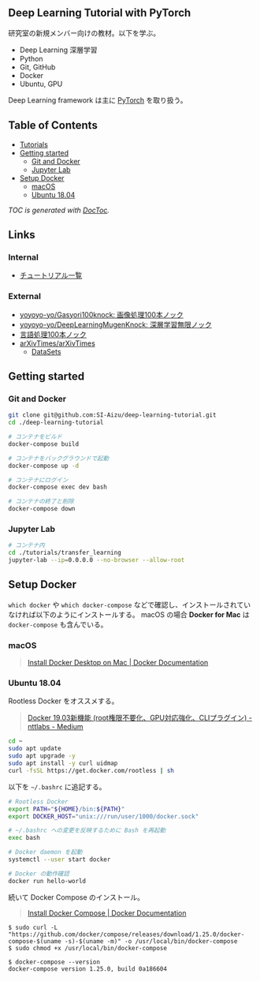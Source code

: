 ## Deep Learning Tutorial with PyTorch

研究室の新規メンバー向けの教材。以下を学ぶ。

- Deep Learning 深層学習
- Python
- Git, GitHub
- Docker
- Ubuntu, GPU

Deep Learning framework は主に [PyTorch] を取り扱う。

[PyTorch]: https://pytorch.org/



## Table of Contents

<!-- START doctoc generated TOC please keep comment here to allow auto update -->
<!-- DON'T EDIT THIS SECTION, INSTEAD RE-RUN doctoc TO UPDATE -->


- [Tutorials](#tutorials)
- [Getting started](#getting-started)
  - [Git and Docker](#git-and-docker)
  - [Jupyter Lab](#jupyter-lab)
- [Setup Docker](#setup-docker)
  - [macOS](#macos)
  - [Ubuntu 18.04](#ubuntu-1804)

<!-- END doctoc generated TOC please keep comment here to allow auto update -->

*TOC is generated with [DocToc](https://github.com/thlorenz/doctoc).*



## Links

### Internal

- [チュートリアル一覧](./tutorials/README.md)

### External

- [yoyoyo-yo/Gasyori100knock: 画像処理100本ノック](https://github.com/yoyoyo-yo/Gasyori100knock)
- [yoyoyo-yo/DeepLearningMugenKnock: 深層学習無限ノック](https://github.com/yoyoyo-yo/DeepLearningMugenKnock)
- [言語処理100本ノック](http://www.cl.ecei.tohoku.ac.jp/nlp100/)
- [arXivTimes/arXivTimes](https://github.com/arXivTimes/arXivTimes)
    - [DataSets](https://github.com/arXivTimes/arXivTimes/tree/master/datasets)



## Getting started

### Git and Docker

```sh
git clone git@github.com:SI-Aizu/deep-learning-tutorial.git
cd ./deep-learning-tutorial

# コンテナをビルド
docker-compose build

# コンテナをバックグラウンドで起動
docker-compose up -d

# コンテナにログイン
docker-compose exec dev bash

# コンテナの終了と削除
docker-compose down
```

### Jupyter Lab

```sh
# コンテナ内
cd ./tutorials/transfer_learning
jupyter-lab --ip=0.0.0.0 --no-browser --allow-root
```



## Setup Docker

`which docker` や `which docker-compose` などで確認し、インストールされていなければ以下のようにインストールする。
macOS の場合 **Docker for Mac** は `docker-compose` も含んでいる。

### macOS

> [Install Docker Desktop on Mac | Docker Documentation](https://docs.docker.com/docker-for-mac/install/)

### Ubuntu 18.04

Rootless Docker をオススメする。

> [Docker 19.03新機能 (root権限不要化、GPU対応強化、CLIプラグイン) - nttlabs - Medium](https://medium.com/nttlabs/docker-1903-5155754ff8ac)

```sh
cd ~
sudo apt update
sudo apt upgrade -y
sudo apt install -y curl uidmap
curl -fsSL https://get.docker.com/rootless | sh
```

以下を `~/.bashrc` に追記する。

```sh
# Rootless Docker
export PATH="${HOME}/bin:${PATH}"
export DOCKER_HOST="unix:///run/user/1000/docker.sock"
```

```sh
# ~/.bashrc への変更を反映するために Bash を再起動
exec bash

# Docker daemon を起動
systemctl --user start docker

# Docker の動作確認
docker run hello-world
```

続いて Docker Compose のインストール。

> [Install Docker Compose | Docker Documentation](https://docs.docker.com/compose/install/)

```console
$ sudo curl -L "https://github.com/docker/compose/releases/download/1.25.0/docker-compose-$(uname -s)-$(uname -m)" -o /usr/local/bin/docker-compose
$ sudo chmod +x /usr/local/bin/docker-compose

$ docker-compose --version
docker-compose version 1.25.0, build 0a186604
```
